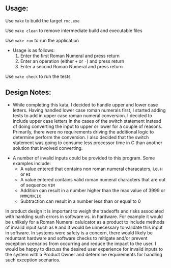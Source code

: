## Usage:

Use ```make``` to build the target `rnc.exe`

Use ```make clean``` to remove intermediate build and executable files

Use ```make run``` to run the application
- Usage is as follows:
	1. Enter the first Roman Numeral and press return
	1. Enter an operation (either `+` or `-`) and press return
	1. Enter a second Roman Numeral and press return
	
Use ```make check``` to run the tests

## Design Notes:

- While completing this kata, I decided to handle upper and lower case letters. Having handled lower case roman numerals first, I started adding tests to add in upper case roman numeral conversion. I decided to include upper case letters in the cases of the switch statement instead of doing converting the input to upper or lower for a couple of reasons. Primarily, there were no requirements driving the additional logic to determine perform the conversion. I also decided that the switch statement was going to consume less processor time in C than another solution that involved converting. 

* A number of invalid inputs could be provided to this program. Some examples include:
  * A value entered that contains non roman numeral characaters, i.e. `H` or `HI`
  * A value entered contains valid roman numeral characters that are out of sequence `VIM`
  * Addition can result in a number higher than the max value of 3999 or `MMMCMXCIX`
  * Subtraction can result in a number less than or equal to 0
   
In product design it is important to weigh the tradeoffs and risks associated with hanlding such errors in software vs. in hardware. For example it would be unlikely for a Roman Numeral calulcator as a product to include methods of invalid input such as `H` and it would be unnecessary to validate this input in software. In systems were safety is a concern, there would likely be reduntant hardware and software checks to mitigate and/or prevent exception scenarios from occurring and reduce the impact to the user. I would be happy to discuss the desired user experience for invalid inputs to the system with a Product Owner and determine requirements for handling such exception scenarios.
